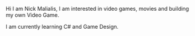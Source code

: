 
Hi I am Nick Malialis, I am interested in video games, movies and building my own Video Game.

I am currently learning C# and Game Design. 
